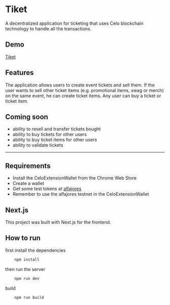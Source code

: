 # Tiket

A decentralized application for ticketing that uses Celo blockchain technology to handle all the transactions.

## Demo

[Tiket]()

## Features

The application allows users to create event tickets and sell them. If the user wants to sell other ticket items (e.g. promotional items, swag or merch) on the same event, he can create ticket items. Any user can buy a ticket or ticket item.

## Coming soon

- ability to resell and transfer tickets bought
- ability to buy tickets for other users
- ability to buy ticket items for other users
- ability to validate tickets

---

## Requirements

- Install the CeloExtensionWallet from the Chrome Web Store
- Create a wallet
- Get some test tokens at [alfajores](https://celo.org/developers/faucet)
- Remember to use the alfajores testnet in the CeloExtensionWallet

## Next.js

This project was built with Next.js for the frontend.

## How to run

first install the dependencies

```bash
    npm install
```

then run the server

```bash
    npm run dev
```

build

```bash
    npm run build
```
